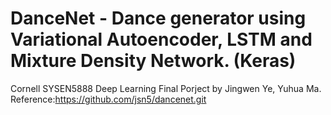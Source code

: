 # DanceNet - Dance generator using Variational Autoencoder, LSTM and Mixture Density Network. (Keras)

Cornell SYSEN5888 Deep Learning Final Porject by Jingwen Ye, Yuhua Ma.
Reference:https://github.com/jsn5/dancenet.git
